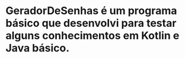 # GeradorDeSenhas é um programa básico que desenvolvi para testar alguns conhecimentos em Kotlin e Java básico.
